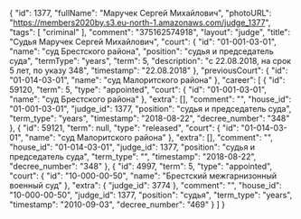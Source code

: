 {
    "id": 1377,
    "fullName": "Маручек Сергей Михайлович",
    "photoURL": "https://members2020by.s3.eu-north-1.amazonaws.com/judge_1377",
    "tags": [
        "criminal"
    ],
    "comment": "375162574918",
    "layout": "judge",
    "title": "Судья Маручек Сергей Михайлович",
    "court": {
        "id": "01-001-03-01",
        "name": "суд Брестского района",
        "position": "судья и председатель суда",
        "termType": "years",
        "term": 5,
        "description": "c 22.08.2018, на срок 5 лет, по указу 348",
        "timestamp": "22.08.2018"
    },
    "previousCourt": {
        "id": "01-014-03-01",
        "name": "суд Малоритского района"
    },
    "career": [
        {
            "id": 59120,
            "term": 5,
            "type": "appointed",
            "court": {
                "id": "01-001-03-01",
                "name": "суд Брестского района"
            },
            "extra": [],
            "comment": "",
            "house_id": "01-001-03-01",
            "judge_id": 1377,
            "position": "судья и председатель суда",
            "term_type": "years",
            "timestamp": "2018-08-22",
            "decree_number": "348"
        },
        {
            "id": 59121,
            "term": null,
            "type": "released",
            "court": {
                "id": "01-014-03-01",
                "name": "суд Малоритского района"
            },
            "extra": [],
            "comment": "",
            "house_id": "01-014-03-01",
            "judge_id": 1377,
            "position": "судья и председатель суда",
            "term_type": "",
            "timestamp": "2018-08-22",
            "decree_number": "348"
        },
        {
            "id": 4997,
            "term": 5,
            "type": "appointed",
            "court": {
                "id": "10-000-00-50",
                "name": "Брестский межгарнизонный военный суд"
            },
            "extra": {
                "judge_id": 3774
            },
            "comment": "",
            "house_id": "10-000-00-50",
            "judge_id": 1377,
            "position": "судья",
            "term_type": "years",
            "timestamp": "2010-09-03",
            "decree_number": "469"
        }
    ]
}
